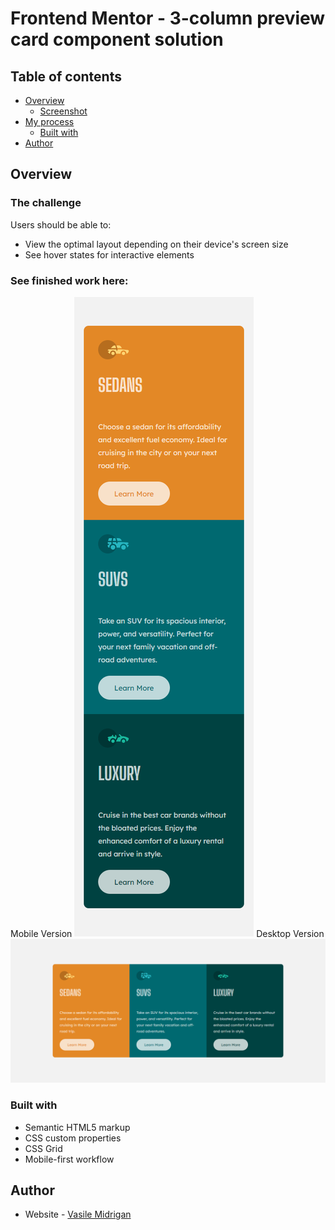# Frontend Mentor - 3-column preview card component solution

## Table of contents

- [Overview](#overview)
  - [Screenshot](#screenshot)
- [My process](#my-process)
  - [Built with](#built-with)
- [Author](#author)

## Overview

### The challenge

Users should be able to:

- View the optimal layout depending on their device's screen size
- See hover states for interactive elements

### See finished work here:

Mobile Version ![](./images/mobile-version.png) 
Desktop Version ![](./images/desktop-version.png)

### Built with

- Semantic HTML5 markup
- CSS custom properties
- CSS Grid
- Mobile-first workflow

## Author

- Website - [Vasile Midrigan](https://vasilemidrigan.github.io/)

